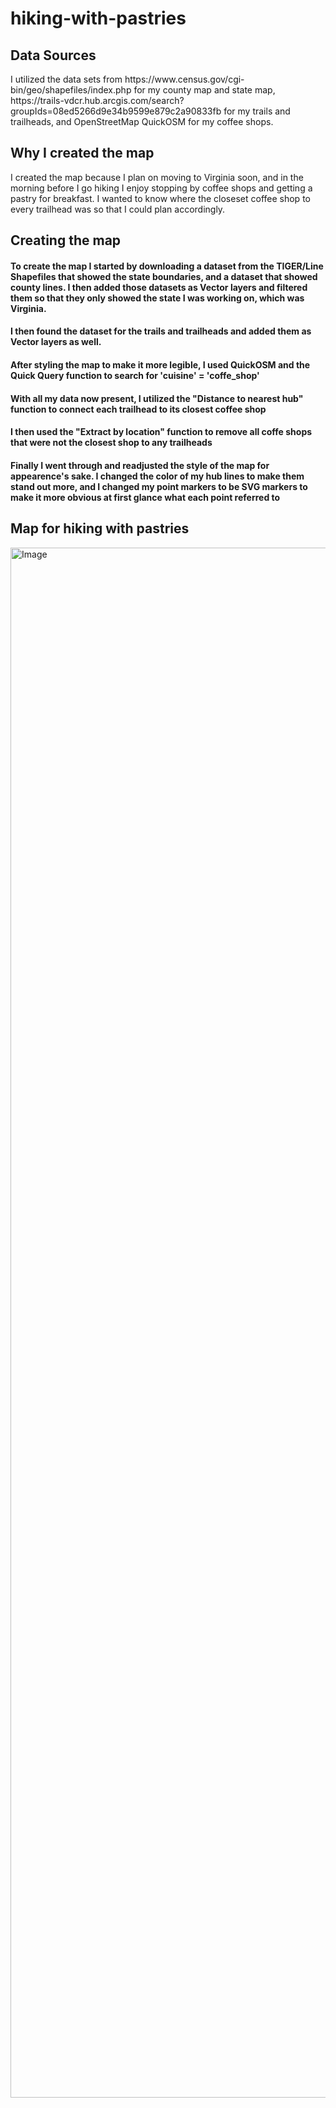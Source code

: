 # hiking-with-pastries

<h2>Data Sources</h2>
I utilized the data sets from
  https://www.census.gov/cgi-bin/geo/shapefiles/index.php for my county map and state map,
  https://trails-vdcr.hub.arcgis.com/search?groupIds=08ed5266d9e34b9599e879c2a90833fb for my trails and trailheads, and 
  OpenStreetMap QuickOSM for my coffee shops.

<h2>Why I created the map</h2>
I created the map because I plan on moving to Virginia soon, and in the morning before I go hiking I enjoy stopping by coffee shops and getting a pastry for breakfast. I wanted to know where the closeset coffee shop to every trailhead was so that I could plan accordingly.

<h2>Creating the map</h2>
<h4>To create the map I started by downloading a dataset from the TIGER/Line Shapefiles that showed the state boundaries, and a dataset that showed county lines. I then added those datasets as Vector layers and filtered them so that they only showed the state I was working on, which was Virginia.</h4> 
<h4>I then found the dataset for the trails and trailheads and added them as Vector layers as well.</h4>
<h4>After styling the map to make it more legible, I used QuickOSM and the Quick Query function to search for 'cuisine' = 'coffe_shop'</h4>
<h4>With all my data now present, I utilized the "Distance to nearest hub" function to connect each trailhead to its closest coffee shop</h4>
<h4>I then used the "Extract by location" function to remove all coffe shops that were not the closest shop to any trailheads</h4>
<h4>Finally I went through and readjusted the style of the map for appearence's sake. I changed the color of my hub lines to make them stand out more, and I changed my point markers to be SVG markers to make it more obvious at first glance what each point referred to</h4>

<h2>Map for hiking with pastries</h2>
<img width="3507" height="2480" alt="Image" src="https://github.com/user-attachments/assets/d9e74165-7626-43f5-98ef-59bd960990bb" />
